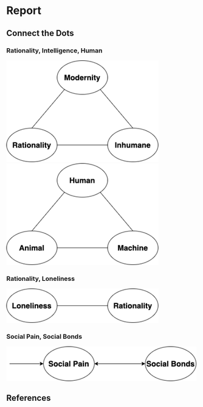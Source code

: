 # Report

## Connect the Dots

### Rationality, Intelligence, Human
<p float="left">
	<img src="./pix/triangle-1.png" width="400" />
	<img src="./pix/triangle-2.png" width="400" />
</p>

### Rationality, Loneliness
<p float="left">
	<img src="./pix/line-1.png" width="400" />
</p>

###  Social Pain, Social Bonds
<p float="left">
	<img src="./pix/line-2.png" width="500" />
</p>

## References